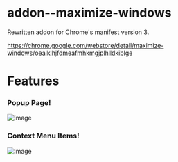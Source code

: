# addon--maximize-windows
Rewritten addon for Chrome's manifest version 3.

https://chrome.google.com/webstore/detail/maximize-windows/oealklhjfdmeafmhkmgjplhlldkiblge

# Features

### Popup Page!
![image](https://user-images.githubusercontent.com/30473157/169977698-aaae83d1-232f-40fc-821f-b5f13c7fb095.png)

### Context Menu Items!
![image](https://user-images.githubusercontent.com/30473157/169979433-d4d9e396-27a0-479b-a968-7d9725ee58f0.png)
